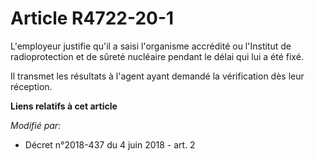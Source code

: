 # Article R4722-20-1

L'employeur justifie qu'il a saisi l'organisme accrédité ou l'Institut de radioprotection et de sûreté nucléaire pendant le
délai qui lui a été fixé.

Il transmet les résultats à l'agent ayant demandé la vérification dès leur réception.

**Liens relatifs à cet article**

_Modifié par_:

  - Décret n°2018-437 du 4 juin 2018 - art. 2
